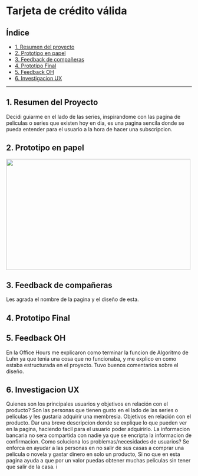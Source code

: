 # Tarjeta de crédito válida

## Índice

* [1. Resumen del proyecto](#1Resumen-del-proyecto)
* [2. Prototipo en papel](#2Prototipo-en-papel)
* [3. Feedback de compañeras](#3Feedback-de-compañeras)
* [4. Prototipo Final](#4-Prototipo-Final)
* [5. Feedback OH](#5-Feedback-OH)
* [6. Investigacion UX](#6Investigacion-UX)

***

## 1. Resumen del Proyecto
Decidi guiarme en el lado de las series, inspirandome con las pagina de peliculas o series que existen hoy en dia, es una pagina sencila
donde se pueda entender para el usuario a la hora de hacer una subscripcion.

## 2. Prototipo en papel
<img src= "prototipo.jpeg" width="500" height="300"/>

## 3. Feedback de compañeras
Les agrada el nombre de la pagina y el diseño de esta.

## 4. Prototipo Final


## 5. Feedback OH
En la Office Hours me explicaron como terminar la funcion de Algoritmo de Luhn ya que tenia una cosa que no funcionaba, 
y me explico en como estaba estructurada en el proyecto. Tuvo buenos comentarios sobre el diseño.

## 6. Investigacion UX
Quienes son los principales usuarios y objetivos en relación con el producto?
Son las personas que tienen gusto en el lado de las series o peliculas y les gustaria adquirir una membresia. 
Objetivos en relación con el producto.
Dar una breve descripcion donde se explique lo que pueden ver en la pagina, haciendo facil para el usuario
poder adquirirlo. La informacion bancaria no sera compartida con nadie ya que se encripta la informacion de confirmacion. 
Como soluciona los problemas/necesidades de usuarios?
Se enforca en ayudar a las personas en no salir de sus casas a comprar una pelicula o novela y gastar dinero en solo un producto, 
Si no que en esta pagina ayuda a que por un valor puedas obtener muchas peliculas sin tener que salir de la casa. i

